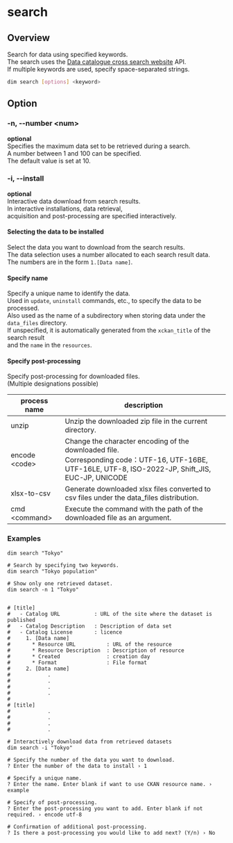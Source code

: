 # search

## Overview

Search for data using specified keywords.\
The search uses the [Data catalogue cross search website](https://search.ckan.jp) API.\
If multiple keywords are used, specify space-separated strings.

```bash
dim search [options] <keyword>
```

## Option

### -n, --number \<num\>

**optional**\
Specifies the maximum data set to be retrieved during a search.\
A number between 1 and 100 can be specified.\
The default value is set at 10.

### -i, --install

**optional**\
Interactive data download from search results.\
In interactive installations, data retrieval,\
acquisition and post-processing are specified interactively.

#### Selecting the data to be installed

Select the data you want to download from the search results.\
The data selection uses a number allocated to each search result data.\
The numbers are in the form `1.[Data name]`.

#### Specify name

Specify a unique name to identify the data.\
Used in `update`, `uninstall` commands, etc., to specify the data to be processed.\
Also used as the name of a subdirectory when storing data under the `data_files` directory.\
If unspecified, it is automatically generated from the `xckan_title` of the search result\
and the `name` in the `resources`.

#### Specify post-processing

Specify post-processing for downloaded files.\
(Multiple designations possible)

| process name    | description                                                                                                                                            |
| --------------- | ------------------------------------------------------------------------------------------------------------------------------------------------------ |
| unzip           | Unzip the downloaded zip file in the current directory.                                                                                                |
| encode \<code\> | Change the character encoding of the downloaded file.<br>Corresponding code：UTF-16, UTF-16BE, UTF-16LE, UTF-8, ISO-2022-JP, Shift_JIS, EUC-JP, UNICODE |
| xlsx-to-csv     | Generate downloaded xlsx files converted to csv files under the data_files distribution.                                                               |
| cmd \<command\> | Execute the command with the path of the downloaded file as an argument.                                                                               |

### Examples

```
dim search "Tokyo"

# Search by specifying two keywords.
dim search "Tokyo population"

# Show only one retrieved dataset.
dim search -n 1 "Tokyo"


# [title]
#   - Catalog URL           : URL of the site where the dataset is published
#   - Catalog Description   : Description of data set
#   - Catalog License       : licence
#     1. [Data name]
#       * Resource URL          : URL of the resource
#       * Resource Description  : Description of resource
#       * Created               : creation day
#       * Format                : File format
#     2. [Data name]
#            .
#            .
#            .
#            .
#
# [title]
#            .
#            .
#            .
#            .
```

```
# Interactively download data from retrieved datasets
dim search -i "Tokyo"

# Specify the number of the data you want to download.
? Enter the number of the data to install › 1

# Specify a unique name.
? Enter the name. Enter blank if want to use CKAN resource name. › example

# Specify of post-processing.
? Enter the post-processing you want to add. Enter blank if not required. › encode utf-8

# Confirmation of additional post-processing.
? Is there a post-processing you would like to add next? (Y/n) › No
```
